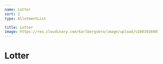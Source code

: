 ```yaml
---
name: Lotter
sort: 2
type: AllotmentList

title: Lotter
image: https://res.cloudinary.com/karlbergsbro/image/upload/v1601926905/karlbergsbro/5f7b76f7f1b50f81927034fb.jpg
---
```


# Lotter
